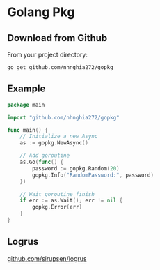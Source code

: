 # Golang Pkg

## Download from Github
From your project directory:
```
go get github.com/nhnghia272/gopkg
```

## Example
```go
package main

import "github.com/nhnghia272/gopkg"

func main() {
	// Initialize a new Async
	as := gopkg.NewAsync()

	// Add goroutine
	as.Go(func() {
		password := gopkg.Random(20)
		gopkg.Info("RandomPassword:", password)
	})

	// Wait goroutine finish
	if err := as.Wait(); err != nil {
		gopkg.Error(err)
	}
}
```

## Logrus
[github.com/sirupsen/logrus](github.com/sirupsen/logrus)